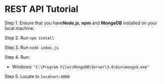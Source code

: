# REST API Tutorial

Step 1. Ensure that you have**Node.js**, **npm** and **MongoDB** installed on your local machine. 

Step 2. Run `npm install`

Step 3. Run `node index.js`

Step 4. Run:
  * Windows: `"C:\Program Files\MongoDB\Server\3.6\bin\mongod.exe"`

Step 5. Locate to `locahost:4000`

